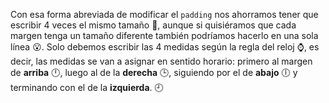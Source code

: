 Con esa forma abreviada de modificar el `padding` nos ahorramos tener que escribir 4 veces el mismo tamaño :tada:, aunque si quisiéramos que cada margen tenga un tamaño diferente también podríamos hacerlo en una sola línea :open_mouth:.  Solo debemos escribir las 4 medidas según la regla del reloj :watch:, es decir, las medidas se van a asignar en sentido horario: primero al margen de **arriba** :clock12:, luego al de la **derecha** :clock3:, siguiendo por el de **abajo**  :clock6: y terminando con el de la **izquierda**. :clock9: